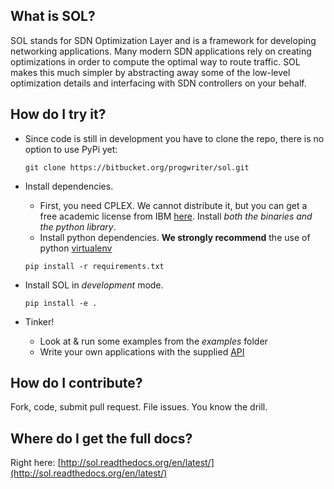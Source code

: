 ## What is SOL?
SOL stands for SDN Optimization Layer and is a framework for developing
networking applications. Many modern SDN applications rely on creating
optimizations in order to compute the optimal way to route traffic. SOL makes
this much simpler by abstracting away some of the low-level optimization details
and interfacing with SDN controllers on your behalf.

## How do I try it?
- Since code is still in development you have to clone the repo,
there is no option to use PyPi yet:

    `git clone https://bitbucket.org/progwriter/sol.git`

- Install dependencies.
    * First, you need CPLEX. We cannot distribute it, but you can get a free academic license from IBM [here](http://www-01.ibm.com/support/docview.wss?uid=swg21419058).
    Install *both the binaries and the python library*.
    * Install python dependencies. **We strongly recommend** the use of python
    [virtualenv](https://virtualenv.pypa.io/en/latest/)

    `pip install -r requirements.txt`
- Install SOL in *development* mode.

    `pip install -e .`
- Tinker!
    * Look at & run some examples from the *examples* folder
    * Write your own applications with the supplied
    [API](http://sol.readthedocs.org/en/latest/api.html)

## How do I contribute?

Fork, code, submit pull request.
File issues.
You know the drill.

## Where do I get the full docs?

Right here:
[http://sol.readthedocs.org/en/latest/](http://sol.readthedocs.org/en/latest/)
